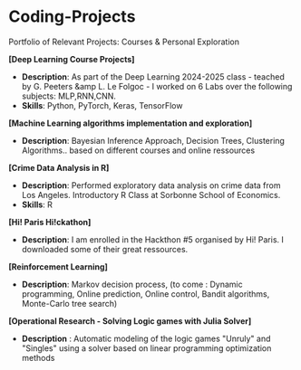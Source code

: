 # Coding-Projects
Portfolio of Relevant Projects: Courses &amp; Personal Exploration

**[Deep Learning Course Projects]**  
   - **Description**: As part of the Deep Learning 2024-2025 class - teached by G. Peeters &amp L. Le Folgoc - I worked on 6 Labs over the following subjects: MLP,RNN,CNN. 
   - **Skills**: Python, PyTorch, Keras, TensorFlow 

**[Machine Learning algorithms implementation and exploration]**  
   - **Description**: Bayesian Inference Approach, Decision Trees, Clustering Algorithms.. based on different courses and online ressources


**[Crime Data Analysis in R]**  
   - **Description**: Performed exploratory data analysis on crime data from Los Angeles. Introductory R Class at Sorbonne School of Economics.
   - **Skills**: R

**[Hi! Paris Hi!ckathon]**  
   - **Description**: I am enrolled in the Hackthon #5 organised by Hi! Paris. I downloaded some of their great ressources.

**[Reinforcement Learning]**  
   - **Description**: Markov decision process, (to come : Dynamic programming, Online prediction, Online control, Bandit algorithms, Monte-Carlo tree search)

**[Operational Research - Solving Logic games with Julia Solver]**
  - **Description** : Automatic modeling of the logic games "Unruly" and "Singles" using a solver based on linear programming optimization methods



